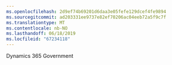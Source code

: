 ```yaml
---
ms.openlocfilehash: 2d9ef74b69201d6daa3e05fefe129dcef4fe9894
ms.sourcegitcommit: ad203331ee9737e82ef70206ac04eeb72a5f9c7f
ms.translationtype: MT
ms.contentlocale: nb-NO
ms.lasthandoff: 06/18/2019
ms.locfileid: "67234118"
---
```

Dynamics 365 Government